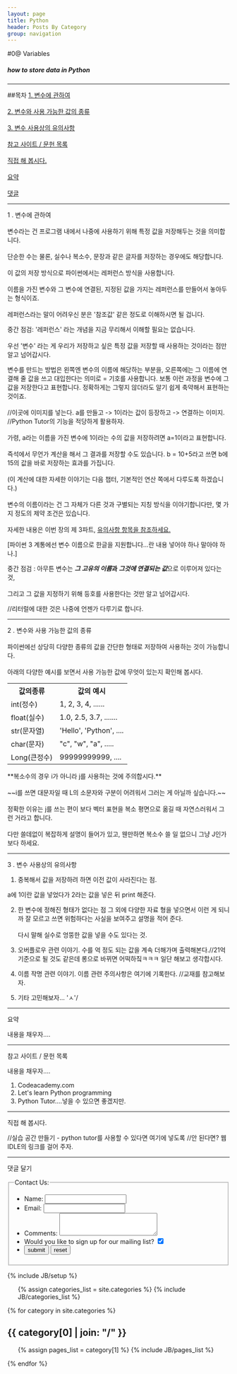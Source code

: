 ```yaml
---
layout: page
title: Python
header: Posts By Category
group: navigation
---
```




#0@ Variables
##### how to store data in Python


---

##목차
<a href = "#C1">1. 변수에 관하여</a>
<br><br><a href = "#C2">2. 변수와 사용 가능한 값의 종류   </a>
<br><br><a href = "#C3">3. 변수 사용상의 유의사항</a>
<br><br><a href = "#Ref">참고 사이트 / 문헌 목록</a>
<br><br><a href = "#Do">직접 해 봅시다. </a>
<br><br><a href = "#Sum">요약					</a>
<br><br><a href = "#Rep">댓글					</a>




---

<a name = "C1">1 . 변수에 관하여</a>
<br>
<br>변수라는 건 프로그램 내에서 나중에 사용하기 위해 특정 값을 저장해두는 것을 의미합니다.<br><br>
단순한 수는 물론, 실수나 복소수, 문장과 같은 글자를 저장하는 경우에도 해당합니다.
<br><br>이 값의 저장 방식으로 파이썬에서는 레퍼런스 방식을 사용합니다.
<br><br> 이름을 가진 변수와 그 변수에 연결된, 지정된 값을 가지는 레퍼런스를 만들어서 놓아두는 형식이죠.<br><br> 레퍼런스라는 말이 어려우신 분은 '참조값' 같은 정도로 이해하시면 될 겁니다.

중간 점검: '레퍼런스' 라는 개념을 지금 무리해서 이해할 필요는 없습니다. <br><br> 우선 '변수' 라는 게 우리가 저장하고 싶은 특정 값을 저장할 때 사용하는 것이라는 점만 알고 넘어갑시다.

변수를 만드는 방법은 왼쪽엔 변수의 이름에 해당하는 부분을, 오른쪽에는 그 이름에 연결해 줄 값을 쓰고 대입한다는 의미로 = 기호를 사용합니다. 보통 이런 과정을 변수에 그 값을 저장한다고 표현합니다. 정확하게는 그렇지 않더라도 알기 쉽게 축약해서 표현하는 것이죠.
<br><br>//이곳에 이미지를 넣는다. a를 만들고 -> 1이라는 값이 등장하고 -> 연결하는 이미지.
//Python Tutor의 기능을 적당하게 활용하자.
<br><br>가령, a라는 이름을 가진 변수에 1이라는 수의 값을 저장하려면 a=1이라고 표현합니다.
<br><br>즉석에서 무언가 계산을 해서 그 결과를 저장할 수도 있습니다. b = 10+5라고 쓰면 b에 15의 값을 바로 저장하는 효과를 가집니다.
<br><br>(이 계산에 대한 자세한 이야기는 다음 챕터, 기본적인 연산 쪽에서 다루도록 하겠습니다.)
<br><br>변수의 이름이라는 건 그 자체가 다른 것과 구별되는 지칭 방식을 이야기합니다만, 몇 가지 정도의 제약 조건은 있습니다. <br><br>자세한 내용은 이번 장의 제 3파트, <a href = "#C3">유의사항 항목을 참조하세요.</a>

[파이썬 3 계통에선 변수 이름으로 한글을 지원합니다...란 내용 넣어야 하나 말아야 하나.]

중간 점검 : 아무튼 변수는 <span title = "변수명">**_그 고유의 이름</soan>_**과 <span title = "레퍼런스 위치의 값">**_그것에 연결되는 값_**</span>으로 이루어져 있다는 것, <br><br>그리고 그 값을 지정하기 위해 등호를 사용한다는 것만 알고 넘어갑시다.

//리터럴에 대한 것은 나중에 언젠가 다루기로 합니다.

---

<a name = "C2">2 . 변수와 사용 가능한 값의 종류</a>
<br><br>파이썬에선 상당히 다양한 종류의 값을 간단한 형태로 저장하여 사용하는 것이 가능합니다.
<br><br>아래의 다양한 예시를 보면서 사용 가능한 값에 무엇이 있는지 확인해 봅시다.

<table class="tg">
  <tr>
    <th class="tg-99b9">값의종류</th>
    <th class="tg-99b9">값의 예시</th>
  </tr>
  <tr>
    <td class="tg-99b9">int(정수)</td>
    <td class="tg-99b9">1, 2, 3, 4, ......</td>
  </tr>
  <tr>
    <td class="tg-99b9">float(실수)</td>
    <td class="tg-99b9">1.0, 2.5, 3.7, .......</td>
  </tr>
  <tr>
    <td class="tg-99b9">str(문자열)</td>
    <td class="tg-99b9">'Hello', 'Python', ....</td>
  </tr>
  <tr>
    <td class="tg-99b9">char(문자)</td>
    <td class="tg-99b9">"c", "w", "a", .....</td>
  </tr>
  <tr>
    <td class="tg-99b9">Long(큰정수)</td>
    <td class="tg-99b9">99999999999, ....</td>
  </tr>
</table>
**복소수의 경우 i가 아니라 j를 사용하는 것에 주의합시다.**
<br><br>~~i를 쓰면 대문자일 때 L의 소문자와 구분이 어려워서 그러는 게 아닐까 싶습니다.~~<br><br>
정확한 이유는 j를 쓰는 편이 보다 벡터 표현을 복소 평면으로 옮길 때 자연스러워서 그런 거라고 합니다.<br><br>
다만 쓸데없이 복잡하게 설명이 들어가 있고, 웬만하면 복소수 쓸 일 없으니 그냥 J인가 보다 하세요. 

---

<a name = "C3">3 . 변수 사용상의 유의사항</a>

1. <p>중복해서 값을 저장하려 하면 이전 값이 사라진다는 점.
a에 1이란 값을 넣었다가 2라는 값을 넣은 뒤 print 해준다.
</p>

2. 한 변수에 정해진 형태가 없다는 점
그 외에 다양한 자료 형을 넣으면서 이런 게 되니까 잘 모르고 쓰면 위험하다는 사실을 보여주고 설명을 적어 준다.<br><br>
다시 말해 실수로 엉뚱한 값을 넣을 수도 있다는 것.

3. 오버플로우 관련 이야기.
수를 억 정도 되는 값을 계속 더해가며 출력해본다.//21억 기준으로 될 것도 같은데 롱으로 바뀌면 어떡하짘ㅋㅋㅋ 일단 해보고 생각합시다.

4. 이름 작명 관련 이야기.
이름 관련 주의사항은 여기에 기록한다.
//교재를 참고해보자.

5. 기타 고민해보자... 'ㅅ'/

---


<a name = "Sum">요약</a>

내용을 채우자....

---

<a name = "Ref">참고 사이트 / 문헌 목록</a>

내용을 채우자....

1. Codeacademy.com
2. Let's learn Python programming
3. Python Tutor....넣을 수 있으면 좋겠지만.

---


<a name = "Do">직접 해 봅시다.</a>

//실습 공간 만들기 - python tutor를 사용할 수 있다면 여기에 넣도록
//안 된다면? 웹 IDLE의 링크를 걸어 주자.


---

<a name = "Rep">댓글 달기</a>




<form id="contact-form" action="script.php" method="post">
  <fieldset>
    <legend>Contact Us:</legend>    <ul>
      <li>        <label for="name">Name:</label>
        <input type="text" name="name" id="name" value="" />
      </li>
      <li>        <label for="email">Email:</label>
        <input type="text" name="email" id="email" value="" />
      </li>
      <li>        <label for="comments">Comments:</label>
        <textarea name="comments" id="comments" cols="25" rows="3"></textarea>
      </li>
      <li>        <label for="mailing-list">Would you like to sign up for our mailing list?</label>
        <input type="checkbox" checked="checked" id="mailing-list" value="Yes, sign me up!" />
      </li>
      <li>        <input type="submit" value="submit" />        <input type="reset" value="reset" />
      </li>
    </ul>
  </fieldset>
</form>

{% include JB/setup %}

<ul class="tag_box inline">
  {% assign categories_list = site.categories %}
  {% include JB/categories_list %}
</ul>


{% for category in site.categories %} 
  <h2 id="{{ category[0] }}-ref">{{ category[0] | join: "/" }}</h2>
  <ul>
    {% assign pages_list = category[1] %}  
    {% include JB/pages_list %}
  </ul>
{% endfor %}

